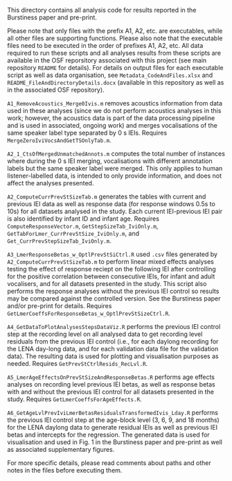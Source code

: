 This directory contains all analysis code for results reported in the Burstiness paper and pre-print.

Please note that only files with the prefix A1, A2, etc. are executables, while all other files are supporting functions. Please also note that the executable files need to be executed in the order of prefixes A1, A2, etc. All data required to run these scripts and all analyses results from these scripts are available in the OSF reporsitory associated with this project (see main repository `README` for details). For details on output files for each executable script as well as data organisation, see `Metadata_CodeAndFiles.xlsx` and `README_FileAndDirectoryDetails.docx` (available in this repository as well as in the associated OSF repository).  

`A1_RemoveAcoustics_Merge0Ivis.m` removes acoustics information from data used in these analyses (since we do not perform acoustics analyses in this work; however, the acoustics data is part of the data processing pipeline and is used in associated, ongoing work) and merges vocalisations of the same speaker label type separated by 0 s IEIs. Requires `MergeZeroIviVocsAndGetTSOnlyTab.m`.

`A2_1_CtsOfMergedUnmatchedAnnots.m` computes the total number of instances where during the 0 s IEI merging, vocalisations with different annotation labels but the same speaker label were merged. This only applies to human listener-labelled data, is intended to only provide information, and does not affect the analyses presented. 

`A2_ComputeCurrPrevStSizeTab.m` generates the tables with current and previous IEI data as well as response data (for response windows 0.5s to 10s) for all datasets analysed in the study. Each current IEI-previous IEI pair is also identified by infant ID and infant age. Requires `ComputeResponseVector.m`, `GetStepSizeTab_IviOnly.m`, `GetTabForLmer_CurrPrevStSize_IviOnly.m`, and `Get_CurrPrevStepSizeTab_IviOnly.m`.

`A3_LmerResponseBetas_w_OptlPrevStSiCtrl.R` used `.csv` files generated by `A2_ComputeCurrPrevStSizeTab.m` to perform linear mixed effects analyses testing the effect of response reciept on the following IEI after controlling for the positive correlation between consecutive IEIs, for infant and adult vocalisers, and for all datasets presented in the study. This script also performs the response analyses without the previous IEI control so results may be compared against the controlled version. See the Burstiness paper and/or pre-print for details. Requires `GetLmerCoeffsForResponseBetas_w_OptlPrevStSizeCtrl.R`.

`A4_GetDataToPlotAnalysesStepsDataViz.R` performs the previous IEI control step at the recording level on all analysed data to get recording level residuals from the previous IEI control (i.e., for each daylong recording for the LENA day-long data, and for each validation data file for the validation data). The resulting data is used for plotting and visualisation purposes as needed. Requires `GetPrevStCtrlResids_RecLvl.R`.

`A5_LmerAgeEffectsOnPrevStSizeAndResponseBetas.R` performs age effects analyses on recording level previous IEI betas, as well as response betas with and without the previous IEI control for all datasets presented in the study. Requires `GetLmerCoeffsForAgeEffects.R`.

`A6_GetAgeLvlPrevIviLmerBetasResidualsTransformedIvis_Lday.R` performs the previous IEI control step at the age-block level (3, 6, 9, and 18 months) for the LENA daylong data to generate residual IEIs as well as previous IEI betas and intercepts for the regression. The generated data is used for visualisation and used in Fig. 1 in the Burstiness paper and pre-print as well as associated supplementary figures. 

For more specific details, please read comments about paths and other notes in the files before executing them.

